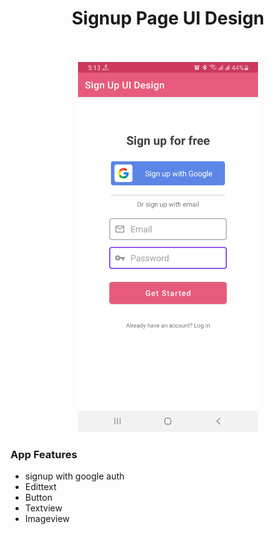 <p align="center">
  <h1 align="center">Signup Page UI Design</h1>
  <p align="center"> <br />
    <br />
    <img src="/Screenshot.png" width="288" height="592" />
    <h3 align="left">App Features</h3>
    
  * signup with google auth
  * Edittext
  * Button
  * Textview 
  * Imageview
  </p>
</p>
